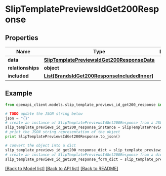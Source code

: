 # SlipTemplatePreviewsIdGet200Response


## Properties
Name | Type | Description | Notes
------------ | ------------- | ------------- | -------------
**data** | [**SlipTemplatePreviewsIdGet200ResponseData**](SlipTemplatePreviewsIdGet200ResponseData.md) |  | [optional] 
**relationships** | **object** |  | [optional] 
**included** | [**List[BrandsIdGet200ResponseIncludedInner]**](BrandsIdGet200ResponseIncludedInner.md) |  | [optional] 

## Example

```python
from openapi_client.models.slip_template_previews_id_get200_response import SlipTemplatePreviewsIdGet200Response

# TODO update the JSON string below
json = "{}"
# create an instance of SlipTemplatePreviewsIdGet200Response from a JSON string
slip_template_previews_id_get200_response_instance = SlipTemplatePreviewsIdGet200Response.from_json(json)
# print the JSON string representation of the object
print SlipTemplatePreviewsIdGet200Response.to_json()

# convert the object into a dict
slip_template_previews_id_get200_response_dict = slip_template_previews_id_get200_response_instance.to_dict()
# create an instance of SlipTemplatePreviewsIdGet200Response from a dict
slip_template_previews_id_get200_response_form_dict = slip_template_previews_id_get200_response.from_dict(slip_template_previews_id_get200_response_dict)
```
[[Back to Model list]](../README.md#documentation-for-models) [[Back to API list]](../README.md#documentation-for-api-endpoints) [[Back to README]](../README.md)



